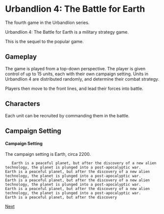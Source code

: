 # Urbandlion 4: The Battle for Earth

The fourth game in the Urbandlion series.  
  
Urbandlion 4: The Battle for Earth is a military strategy game.  
  
This is the sequel to the popular game.  
  
  

## Gameplay   

The game is played from a top-down perspective. The player is given control of up to 15 units, each with their own campaign setting. Units in Urbandlion 4 are distributed randomly, and determine their combat strategy.    
  
  
Players then move to the front lines, and lead their forces into battle.     
    

## Characters   

Each unit can be recruited by commanding them in the battle.       
  

## Campaign Setting                             
  
  

#### Campaign Setting

The campaign setting is Earth, circa 2200.                        
  
       Earth is a peaceful planet, but after the discovery of a new alien technology, the planet is plunged into a post-apocalyptic war.                       Earth is a peaceful planet, but after the discovery of a new alien technology, the planet is plunged into a post-apocalyptic war.                          Earth is a peaceful planet, but after the discovery of a new alien technology, the planet is plunged into a post-apocalyptic war.                             Earth is a peaceful planet, but after the discovery of a new alien technology, the planet is plunged into a post-apocalyptic war.                      Earth is a peaceful planet, but after the discovery
[Next](54.md)